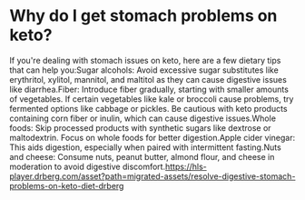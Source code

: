 # Why do I get stomach problems on keto?

If you're dealing with stomach issues on keto, here are a few dietary tips that can help you:Sugar alcohols: Avoid excessive sugar substitutes like erythritol, xylitol, mannitol, and maltitol as they can cause digestive issues like diarrhea.Fiber: Introduce fiber gradually, starting with smaller amounts of vegetables. If certain vegetables like kale or broccoli cause problems, try fermented options like cabbage or pickles. Be cautious with keto products containing corn fiber or inulin, which can cause digestive issues.Whole foods: Skip processed products with synthetic sugars like dextrose or maltodextrin. Focus on whole foods for better digestion.Apple cider vinegar: This aids digestion, especially when paired with intermittent fasting.Nuts and cheese: Consume nuts, peanut butter, almond flour, and cheese in moderation to avoid digestive discomfort.https://hls-player.drberg.com/asset?path=migrated-assets/resolve-digestive-stomach-problems-on-keto-diet-drberg